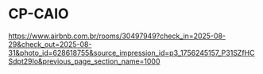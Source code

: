 # CP-CAIO
https://www.airbnb.com.br/rooms/30497949?check_in=2025-08-29&check_out=2025-08-31&photo_id=628618755&source_impression_id=p3_1756245157_P31SZfHCSdpt29Io&previous_page_section_name=1000